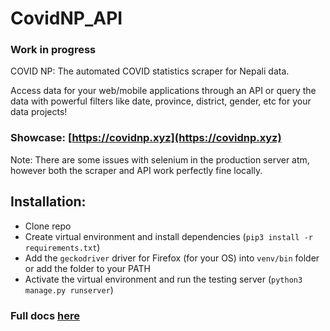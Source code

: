 # CovidNP_API

### Work in progress

COVID NP: The automated COVID statistics scraper for Nepali data. 

Access data for your web/mobile applications through an API or query the data with powerful filters like date, province, district, gender, etc for your data projects!


### Showcase: [https://covidnp.xyz](https://covidnp.xyz)

Note: There are some issues with selenium in the production server atm, however both the scraper and API work perfectly fine locally.


## Installation:
- Clone repo
- Create virtual environment and install dependencies (`pip3 install -r requirements.txt`)
- Add the `geckodriver` driver for Firefox (for your OS) into `venv/bin` folder or add the folder to your PATH
- Activate the virtual environment and run the testing server (`python3 manage.py runserver`)

### Full docs [here](https://covidnp.xyz/docs/)
